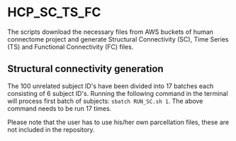 # HCP_SC_TS_FC
The scripts download the necessary files from AWS buckets of human connectome project and generate Structural Connectivity (SC), Time Series (TS) and Functional Connectivity (FC) files.

## Structural connectivity generation
The 100 unrelated subject ID's have been divided into 17 batches each consisting of 6 subject ID's.
Running the following command in the terminal will process first batch of subjects:
`sbatch RUN_SC.sh 1`.
The above command needs to be run 17 times. 

Please note that the user has to use his/her own parcellation files, these are not included in the repository.
